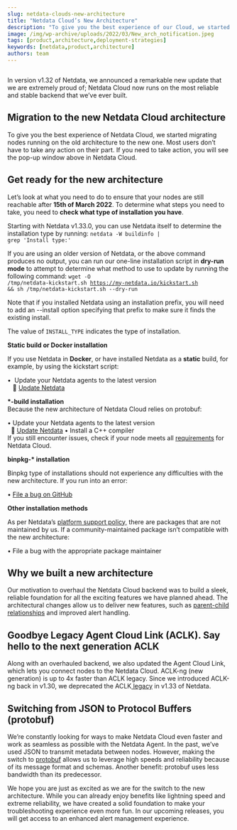 ```yaml
---
slug: netdata-clouds-new-architecture
title: "Netdata Cloud’s New Architecture"
description: "To give you the best experience of our Cloud, we started migrating nodes running on the old architecture to the new one. Learn more in our blog today."
image: /img/wp-archive/uploads/2022/03/New_arch_notification.jpeg
tags: [product,architecture,deployment-strategies]
keywords: [netdata,product,architecture]
authors: team
---
```


<!--truncate-->

<figure class="wp-block-image size-full"><img class="wp-image-16154" src="/img/wp-archive/uploads/2022/03/New_arch_notification.jpeg" alt="" /></figure>

In version v1.32 of Netdata, we announced a remarkable new update that we are extremely proud of; Netdata Cloud now runs on the most reliable and stable backend that we’ve ever built. 

## Migration to the new Netdata Cloud architecture

To give you the best experience of Netdata Cloud, we started migrating nodes running on the old architecture to the new one. Most users don’t have to take any action on their part. If you need to take action, you will see the pop-up window above in Netdata Cloud.  

## Get ready for the new architecture

Let’s look at what you need to do to ensure that your nodes are still reachable after <strong>15</strong><strong>th of March 2022</strong>. To determine what steps you need to take, you need to <strong>check what type of installation you have</strong>.

Starting with Netdata v1.33.0, you can use Netdata itself to determine the installation type by running: <code>netdata -W buildinfo | grep 'Install type:'</code>

If you are using an older version of Netdata, or the above command produces no output, you can run our one-line installation script in <strong>dry-run mode</strong> to attempt to determine what method to use to update by running the following command:
<code>wget -O /tmp/netdata-kickstart.sh https://my-netdata.io/kickstart.sh &amp;&amp; sh /tmp/netdata-kickstart.sh --dry-run</code>

Note that if you installed Netdata using an installation prefix, you will need to add an --install option specifying that prefix to make sure it finds the existing install.


The value of <code>INSTALL_TYPE</code> indicates the type of installation.


<strong>Static build or Docker installation</strong>

If you use Netdata in <strong>Docker</strong>, or have installed Netdata as a <strong>static</strong> build, for example, by using the kickstart script:


•  Update your Netdata agents to the latest version<br />   📄 <a href="https://learn.netdata.cloud/docs/agent/packaging/installer/update">Update Netdata</a>


<strong>*-build </strong><strong>installation<br /></strong>Because the new architecture of Netdata Cloud relies on protobuf:


• Update your Netdata agents to the latest version<br />  📄 <a href="https://learn.netdata.cloud/docs/agent/packaging/installer/update">Update Netdata</a>
• Install a C++ compiler<br />If you still encounter issues, check if your node meets all <a href="https://learn.netdata.cloud/docs/agent/packaging/installer/methods/source#required-dependencies">requirements</a> for Netdata Cloud.

<strong>binpkg-* </strong><strong>installation</strong>

Binpkg type of installations should not experience any difficulties with the new architecture. If you run into an error:

• <a href="https://github.com/netdata/netdata/issues/new?assignees=&amp;labels=bug%2Cneeds+triage&amp;template=BUG_REPORT.yml&amp;title=%5BBug%5D%3A+">File a bug on GitHub</a>

<strong>Other installation methods</strong>

As per Netdata’s <a href="https://learn.netdata.cloud/docs/agent/packaging/platform_support">platform support policy,</a> there are packages that are not maintained by us. If a community-maintained package isn’t compatible with the new architecture:

• File a bug with the appropriate package maintainer

## Why we built a new architecture

Our motivation to overhaul the Netdata Cloud backend was to build a sleek, reliable foundation for all the exciting features we have planned ahead. The architectural changes allow us to deliver new features, such as <a href="https://learn.netdata.cloud/docs/metrics-storage-management/enable-streaming">parent-child relationships</a> and improved alert handling. 

## Goodbye Legacy Agent Cloud Link (ACLK). Say hello to the next generation ACLK

Along with an overhauled backend, we also updated the Agent Cloud Link, which lets you connect nodes to the Netdata Cloud. ACLK-ng (new generation) is up to 4x faster than ACLK legacy. Since we introduced ACLK-ng back in v1.30, we deprecated the ACLK<a href="https://github.com/netdata/netdata/releases/tag/v1.33.0#deprecation-notice"> legacy</a> in v1.33 of Netdata.

## Switching from JSON to Protocol Buffers (protobuf)

We’re constantly looking for ways to make Netdata Cloud even faster and work as seamless as possible with the Netdata Agent. In the past, we’ve used JSON to transmit metadata between nodes. However, making the switch to <a href="https://developers.google.com/protocol-buffers">protobuf</a> allows us to leverage high speeds and reliability because of its message format and schemas. Another benefit: protobuf uses less bandwidth than its predecessor.

We hope you are just as excited as we are for the switch to the new architecture. While you can already enjoy benefits like lightning speed and extreme reliability, we have created a solid foundation to make your troubleshooting experience even more fun. In our upcoming releases, you will get access to an enhanced alert management experience.
